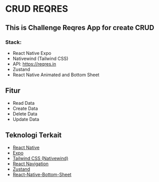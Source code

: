 # CRUD REQRES

## This is Challenge Reqres App for create CRUD

### Stack:
  - React Native Expo
  - Nativewind (Tailwind CSS)
  - API: https://reqres.in
  - Zustand
  - React Native Animated and Bottom Sheet

## Fitur

- Read Data
- Create Data
- Delete Data
- Update Data

## Teknologi Terkait

- [React Native](https://reactnative.dev/)
- [Expo](https://expo.dev/)
- [Tailwind CSS (Nativewind)](https://github.com/nativewind)
- [React Navigation](https://reactnavigation.org/)
- [Zustand](https://zustand-demo.pmnd.rs/)
- [React-Native-Bottom-Sheet](https://github.com/gorhom/react-native-bottom-sheet)



  
